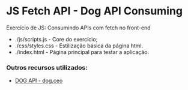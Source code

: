 # JS Fetch API - Dog API Consuming

Exercício de JS: Consumindo APIs com fetch no front-end

* ./js/scripts.js - Core do exercício;
* ./css/styles.css - Estilização básica da página html.
* ./index.html - Página principal para testar a aplicação.

### Outros recursos utilizados:
* [DOG API - dog.ceo](https://dog.ceo/dog-api/)
